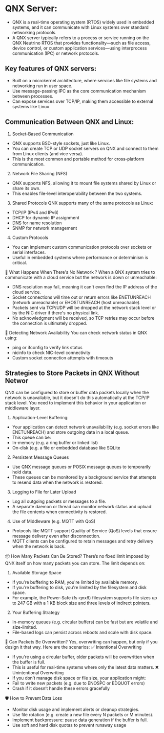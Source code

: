 # QNX Server:
- QNX is a real-time operating system (RTOS) widely used in embedded systems, and it can communicate with Linux systems over standard networking protocols.
- A QNX server typically refers to a process or service running on the QNX Neutrino RTOS that provides functionality—such as file access, device control, or custom application services—using interprocess communication (IPC) or network protocols.
## Key features of QNX servers:
- Built on a microkernel architecture, where services like file systems and networking run in user space.
- Use message-passing IPC as the core communication mechanism between processes.
- Can expose services over TCP/IP, making them accessible to external systems like Linux

## Communication Between QNX and Linux:
1. Socket-Based Communication
- QNX supports BSD-style sockets, just like Linux.
- You can create TCP or UDP socket servers on QNX and connect to them from Linux clients (and vice versa).
- This is the most common and portable method for cross-platform communication.
2. Network File Sharing (NFS)
- QNX supports NFS, allowing it to mount file systems shared by Linux or share its own.
- This enables file-level interoperability between the two systems.
3. Shared Protocols
QNX supports many of the same protocols as Linux:
- TCP/IP (IPv4 and IPv6)
- DHCP for dynamic IP assignment
- DNS for name resolution
- SNMP for network management
4. Custom Protocols
- You can implement custom communication protocols over sockets or serial interfaces.
- Useful in embedded systems where performance or determinism is critical.
  
🚫 What Happens When There's No Network ?
When a QNX system tries to communicate with a cloud service but the network is down or unreachable:
- DNS resolution may fail, meaning it can't even find the IP address of the cloud service.
- Socket connections will time out or return errors like ENETUNREACH (network unreachable) or EHOSTUNREACH (host unreachable).
- Packets sent via TCP/UDP will be dropped at the network stack level or by the NIC driver if there's no physical link.
- No acknowledgment will be received, so TCP retries may occur before the connection is ultimately dropped.

📡 Detecting Network Availability
You can check network status in QNX using:
- ping or ifconfig to verify link status
- nicinfo to check NIC-level connectivity
- Custom socket connection attempts with timeouts

 ## Strategies to Store Packets in QNX Without Networ
 QNX can be configured to store or buffer data packets locally when the network is unavailable, but it doesn't do this automatically at the TCP/IP stack level. You need to implement this behavior in your application or middleware layer.
1. Application-Level Buffering
- Your application can detect network unavailability (e.g. socket errors like ENETUNREACH) and store outgoing data in a local queue.
- This queue can be:
- In-memory (e.g. a ring buffer or linked list)
- On-disk (e.g. a file or embedded database like SQLite
2. Persistent Message Queues
- Use QNX message queues or POSIX message queues to temporarily hold data.
- These queues can be monitored by a background service that attempts to resend data when the network is restored.
3. Logging to File for Later Upload
- Log all outgoing packets or messages to a file.
- A separate daemon or thread can monitor network status and upload the file contents when connectivity is restored.
4. Use of Middleware (e.g. MQTT with QoS)
- Protocols like MQTT support Quality of Service (QoS) levels that ensure message delivery even after disconnection.
- MQTT clients can be configured to retain messages and retry delivery when the network is back.

📦 How Many Packets Can Be Stored?
There’s no fixed limit imposed by QNX itself on how many packets you can store. The limit depends on:
1. Available Storage Space
- If you're buffering to RAM, you're limited by available memory.
- If you're buffering to disk, you're limited by the filesystem and disk space.
- For example, the Power-Safe (fs-qnx6) filesystem supports file sizes up to 247 GB with a 1 KB block size and three levels of indirect pointers.
2. Your Buffering Strategy
- In-memory queues (e.g. circular buffers) can be fast but are volatile and size-limited.
- File-based logs can persist across reboots and scale with disk space.

🔁 Can Packets Be Overwritten?
Yes, overwriting can happen, but only if you design it that way. Here are the scenarios:
✅ Intentional Overwriting
- If you're using a circular buffer, older packets will be overwritten when the buffer is full.
- This is useful for real-time systems where only the latest data matters.
❌ Unintentional Overwriting
- If you don’t manage disk space or file size, your application might:
- Fail to write new packets (e.g. due to ENOSPC or EDQUOT errors)
- Crash if it doesn’t handle these errors gracefully

🛡️ How to Prevent Data Loss
- Monitor disk usage and implement alerts or cleanup strategies.
- Use file rotation (e.g. create a new file every N packets or M minutes).
- Implement backpressure: pause data generation if the buffer is full.
- Use soft and hard disk quotas to prevent runaway usage

